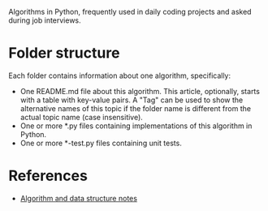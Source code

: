 Algorithms in Python, frequently used in daily coding projects and asked during job interviews.

# Folder structure

Each folder contains information about one algorithm, specifically:

- One README.md file about this algorithm. This article, optionally, starts with a table with key-value pairs. A "Tag" can be used to show the alternative names of this topic if the folder name is different from the actual topic name (case insensitive).
- One or more \*.py files containing implementations of this algorithm in Python.
- One or more \*-test.py files containing unit tests.

# References

- [Algorithm and data structure notes](https://aaronice.gitbook.io/lintcode/)
